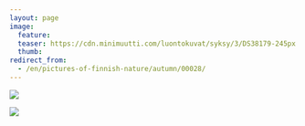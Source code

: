 ```yaml
---
layout: page
image:
  feature:
  teaser: https://cdn.minimuutti.com/luontokuvat/syksy/3/DS38179-245px.jpg
  thumb:
redirect_from:
  - /en/pictures-of-finnish-nature/autumn/00028/
---
```


![](https://cdn.minimuutti.com/luontokuvat/syksy/3/DS38175-800px.jpg)

![](https://cdn.minimuutti.com/luontokuvat/syksy/3/DS38179-800px.jpg)